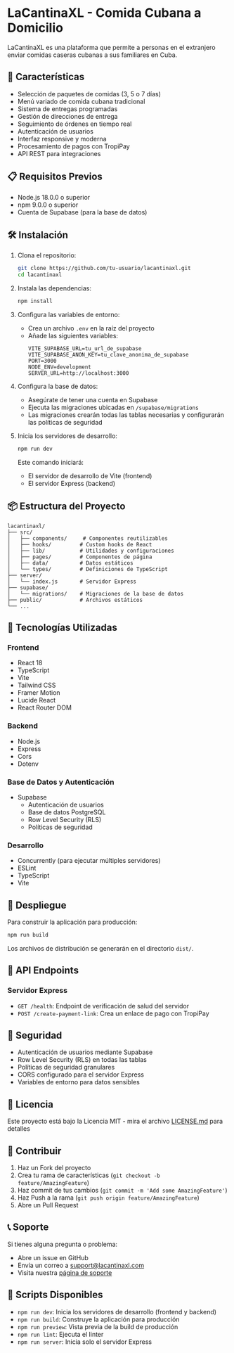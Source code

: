 # LaCantinaXL - Comida Cubana a Domicilio

LaCantinaXL es una plataforma que permite a personas en el extranjero enviar comidas caseras cubanas a sus familiares en Cuba.

## 🚀 Características

- Selección de paquetes de comidas (3, 5 o 7 días)
- Menú variado de comida cubana tradicional
- Sistema de entregas programadas
- Gestión de direcciones de entrega
- Seguimiento de órdenes en tiempo real
- Autenticación de usuarios
- Interfaz responsive y moderna
- Procesamiento de pagos con TropiPay
- API REST para integraciones

## 📋 Requisitos Previos

- Node.js 18.0.0 o superior
- npm 9.0.0 o superior
- Cuenta de Supabase (para la base de datos)

## 🛠️ Instalación

1. Clona el repositorio:
   ```bash
   git clone https://github.com/tu-usuario/lacantinaxl.git
   cd lacantinaxl
   ```

2. Instala las dependencias:
   ```bash
   npm install
   ```

3. Configura las variables de entorno:
   - Crea un archivo `.env` en la raíz del proyecto
   - Añade las siguientes variables:
     ```
     VITE_SUPABASE_URL=tu_url_de_supabase
     VITE_SUPABASE_ANON_KEY=tu_clave_anonima_de_supabase
     PORT=3000
     NODE_ENV=development
     SERVER_URL=http://localhost:3000
     ```

4. Configura la base de datos:
   - Asegúrate de tener una cuenta en Supabase
   - Ejecuta las migraciones ubicadas en `/supabase/migrations`
   - Las migraciones crearán todas las tablas necesarias y configurarán las políticas de seguridad

5. Inicia los servidores de desarrollo:
   ```bash
   npm run dev
   ```
   Este comando iniciará:
   - El servidor de desarrollo de Vite (frontend)
   - El servidor Express (backend)

## 📦 Estructura del Proyecto

```
lacantinaxl/
├── src/
│   ├── components/     # Componentes reutilizables
│   ├── hooks/         # Custom hooks de React
│   ├── lib/           # Utilidades y configuraciones
│   ├── pages/         # Componentes de página
│   ├── data/          # Datos estáticos
│   └── types/         # Definiciones de TypeScript
├── server/
│   └── index.js       # Servidor Express
├── supabase/
│   └── migrations/    # Migraciones de la base de datos
├── public/            # Archivos estáticos
└── ...
```

## 🔧 Tecnologías Utilizadas

### Frontend
- React 18
- TypeScript
- Vite
- Tailwind CSS
- Framer Motion
- Lucide React
- React Router DOM

### Backend
- Node.js
- Express
- Cors
- Dotenv

### Base de Datos y Autenticación
- Supabase
  - Autenticación de usuarios
  - Base de datos PostgreSQL
  - Row Level Security (RLS)
  - Políticas de seguridad

### Desarrollo
- Concurrently (para ejecutar múltiples servidores)
- ESLint
- TypeScript
- Vite

## 🚀 Despliegue

Para construir la aplicación para producción:

```bash
npm run build
```

Los archivos de distribución se generarán en el directorio `dist/`.

## 📝 API Endpoints

### Servidor Express

- `GET /health`: Endpoint de verificación de salud del servidor
- `POST /create-payment-link`: Crea un enlace de pago con TropiPay

## 🔐 Seguridad

- Autenticación de usuarios mediante Supabase
- Row Level Security (RLS) en todas las tablas
- Políticas de seguridad granulares
- CORS configurado para el servidor Express
- Variables de entorno para datos sensibles

## 📄 Licencia

Este proyecto está bajo la Licencia MIT - mira el archivo [LICENSE.md](LICENSE.md) para detalles

## 🤝 Contribuir

1. Haz un Fork del proyecto
2. Crea tu rama de características (`git checkout -b feature/AmazingFeature`)
3. Haz commit de tus cambios (`git commit -m 'Add some AmazingFeature'`)
4. Haz Push a la rama (`git push origin feature/AmazingFeature`)
5. Abre un Pull Request

## 📞 Soporte

Si tienes alguna pregunta o problema:

- Abre un issue en GitHub
- Envía un correo a support@lacantinaxl.com
- Visita nuestra [página de soporte](https://lacantinaxl.com/support)

## 🔄 Scripts Disponibles

- `npm run dev`: Inicia los servidores de desarrollo (frontend y backend)
- `npm run build`: Construye la aplicación para producción
- `npm run preview`: Vista previa de la build de producción
- `npm run lint`: Ejecuta el linter
- `npm run server`: Inicia solo el servidor Express